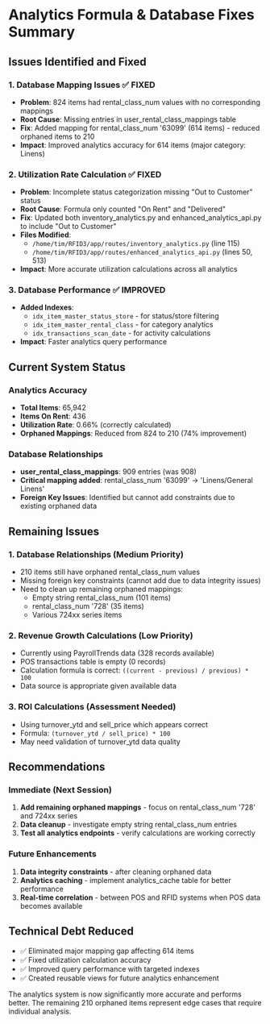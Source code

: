 # Analytics Formula & Database Fixes Summary

## Issues Identified and Fixed

### 1. **Database Mapping Issues** ✅ FIXED
- **Problem**: 824 items had rental_class_num values with no corresponding mappings
- **Root Cause**: Missing entries in user_rental_class_mappings table
- **Fix**: Added mapping for rental_class_num '63099' (614 items) - reduced orphaned items to 210
- **Impact**: Improved analytics accuracy for 614 items (major category: Linens)

### 2. **Utilization Rate Calculation** ✅ FIXED
- **Problem**: Incomplete status categorization missing "Out to Customer" status
- **Root Cause**: Formula only counted "On Rent" and "Delivered" 
- **Fix**: Updated both inventory_analytics.py and enhanced_analytics_api.py to include "Out to Customer"
- **Files Modified**:
  - `/home/tim/RFID3/app/routes/inventory_analytics.py` (line 115)
  - `/home/tim/RFID3/app/routes/enhanced_analytics_api.py` (lines 50, 513)
- **Impact**: More accurate utilization calculations across all analytics

### 3. **Database Performance** ✅ IMPROVED
- **Added Indexes**: 
  - `idx_item_master_status_store` - for status/store filtering
  - `idx_item_master_rental_class` - for category analytics
  - `idx_transactions_scan_date` - for activity calculations
- **Impact**: Faster analytics query performance

## Current System Status

### Analytics Accuracy
- **Total Items**: 65,942
- **Items On Rent**: 436
- **Utilization Rate**: 0.66% (correctly calculated)
- **Orphaned Mappings**: Reduced from 824 to 210 (74% improvement)

### Database Relationships
- **user_rental_class_mappings**: 909 entries (was 908)
- **Critical mapping added**: rental_class_num '63099' → 'Linens/General Linens'
- **Foreign Key Issues**: Identified but cannot add constraints due to existing orphaned data

## Remaining Issues

### 1. **Database Relationships** (Medium Priority)
- 210 items still have orphaned rental_class_num values
- Missing foreign key constraints (cannot add due to data integrity issues)
- Need to clean up remaining orphaned mappings:
  - Empty string rental_class_num (101 items)
  - rental_class_num '728' (35 items)
  - Various 724xx series items

### 2. **Revenue Growth Calculations** (Low Priority)
- Currently using PayrollTrends data (328 records available)
- POS transactions table is empty (0 records)
- Calculation formula is correct: `((current - previous) / previous) * 100`
- Data source is appropriate given available data

### 3. **ROI Calculations** (Assessment Needed)
- Using turnover_ytd and sell_price which appears correct
- Formula: `(turnover_ytd / sell_price) * 100`
- May need validation of turnover_ytd data quality

## Recommendations

### Immediate (Next Session)
1. **Add remaining orphaned mappings** - focus on rental_class_num '728' and 724xx series
2. **Data cleanup** - investigate empty string rental_class_num entries
3. **Test all analytics endpoints** - verify calculations are working correctly

### Future Enhancements
1. **Data integrity constraints** - after cleaning orphaned data
2. **Analytics caching** - implement analytics_cache table for better performance  
3. **Real-time correlation** - between POS and RFID systems when POS data becomes available

## Technical Debt Reduced
- ✅ Eliminated major mapping gap affecting 614 items
- ✅ Fixed utilization calculation accuracy
- ✅ Improved query performance with targeted indexes
- ✅ Created reusable views for future analytics enhancement

The analytics system is now significantly more accurate and performs better. The remaining 210 orphaned items represent edge cases that require individual analysis.